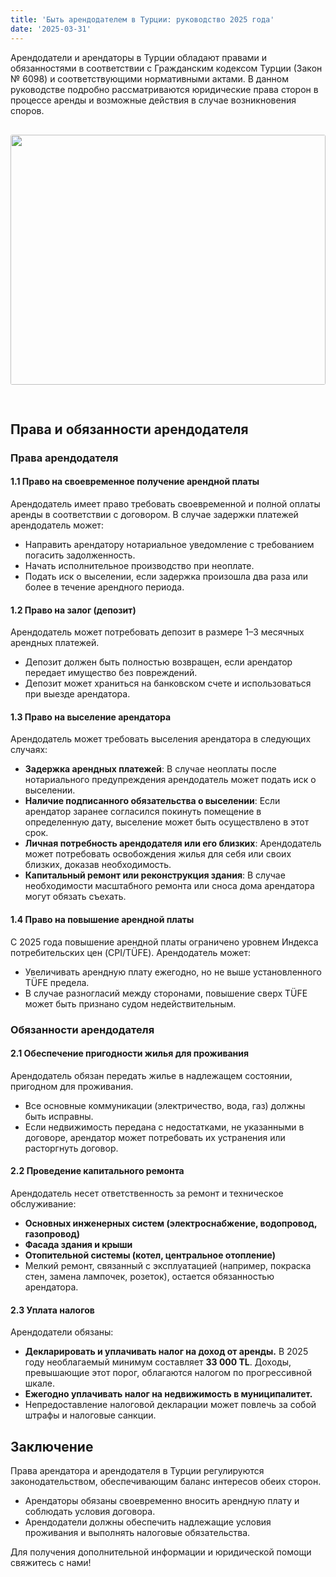 ```yaml
---
title: 'Быть арендодателем в Турции: руководство 2025 года'
date: '2025-03-31'
---
```


Арендодатели и арендаторы в Турции обладают правами и обязанностями в соответствии с Гражданским кодексом Турции (Закон № 6098) и соответствующими нормативными актами. В данном руководстве подробно рассматриваются юридические права сторон в процессе аренды и возможные действия в случае возникновения споров.
<img src="https://karayaka.ru/images/article1.jpg" width=100% height="400" style="object-fit: cover; border-radius: 3px; margin: 30px auto;" />

## Права и обязанности арендодателя

### Права арендодателя

#### 1.1 Право на своевременное получение арендной платы

Арендодатель имеет право требовать своевременной и полной оплаты аренды в соответствии с договором. В случае задержки платежей арендодатель может:

- Направить арендатору нотариальное уведомление с требованием погасить задолженность.
- Начать исполнительное производство при неоплате.
- Подать иск о выселении, если задержка произошла два раза или более в течение арендного периода.

#### 1.2 Право на залог (депозит)

Арендодатель может потребовать депозит в размере 1–3 месячных арендных платежей.

- Депозит должен быть полностью возвращен, если арендатор передает имущество без повреждений.
- Депозит может храниться на банковском счете и использоваться при выезде арендатора.

#### 1.3 Право на выселение арендатора

Арендодатель может требовать выселения арендатора в следующих случаях:

- **Задержка арендных платежей**: В случае неоплаты после нотариального предупреждения арендодатель может подать иск о выселении.
- **Наличие подписанного обязательства о выселении**: Если арендатор заранее согласился покинуть помещение в определенную дату, выселение может быть осуществлено в этот срок.
- **Личная потребность арендодателя или его близких**: Арендодатель может потребовать освобождения жилья для себя или своих близких, доказав необходимость.
- **Капитальный ремонт или реконструкция здания**: В случае необходимости масштабного ремонта или сноса дома арендатора могут обязать съехать.

#### 1.4 Право на повышение арендной платы

С 2025 года повышение арендной платы ограничено уровнем Индекса потребительских цен (CPI/TÜFE). Арендодатель может:

- Увеличивать арендную плату ежегодно, но не выше установленного TÜFE предела.
- В случае разногласий между сторонами, повышение сверх TÜFE может быть признано судом недействительным.

### Обязанности арендодателя

#### 2.1 Обеспечение пригодности жилья для проживания

Арендодатель обязан передать жилье в надлежащем состоянии, пригодном для проживания.

- Все основные коммуникации (электричество, вода, газ) должны быть исправны.
- Если недвижимость передана с недостатками, не указанными в договоре, арендатор может потребовать их устранения или расторгнуть договор.

#### 2.2 Проведение капитального ремонта

Арендодатель несет ответственность за ремонт и техническое обслуживание:

- **Основных инженерных систем (электроснабжение, водопровод, газопровод)**
- **Фасада здания и крыши**
- **Отопительной системы (котел, центральное отопление)**
- Мелкий ремонт, связанный с эксплуатацией (например, покраска стен, замена лампочек, розеток), остается обязанностью арендатора.

#### 2.3 Уплата налогов

Арендодатели обязаны:

- **Декларировать и уплачивать налог на доход от аренды.** В 2025 году необлагаемый минимум составляет **33 000 TL**. Доходы, превышающие этот порог, облагаются налогом по прогрессивной шкале.
- **Ежегодно уплачивать налог на недвижимость в муниципалитет.**
- Непредоставление налоговой декларации может повлечь за собой штрафы и налоговые санкции.

## Заключение

Права арендатора и арендодателя в Турции регулируются законодательством, обеспечивающим баланс интересов обеих сторон.

- Арендаторы обязаны своевременно вносить арендную плату и соблюдать условия договора.
- Арендодатели должны обеспечить надлежащие условия проживания и выполнять налоговые обязательства.

Для получения дополнительной информации и юридической помощи свяжитесь с нами!
